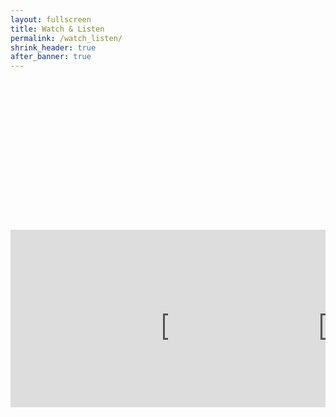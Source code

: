 ```yaml
---
layout: fullscreen
title: Watch & Listen
permalink: /watch_listen/
shrink_header: true
after_banner: true
---
```


<div style="height: 15rem;"></div>


<div style="display: flex; justify-content: center;">
  <div style="position: relative; padding-bottom: 56.25%; height: 0; overflow: hidden;">
    <iframe width="560" height="315" src="https://www.youtube.com/embed/BAFEYKLdhCo?si=tPgA2zv4L7X2yOmG" title="YouTube video player" frameborder="0" allow="accelerometer; autoplay; clipboard-write; encrypted-media; gyroscope; picture-in-picture; web-share" referrerpolicy="strict-origin-when-cross-origin" allowfullscreen></iframe>
  </div>

  <div style="position: relative; padding-bottom: 56.25%; height: 0; overflow: hidden;">
      <iframe width="560" height="315" src="https://www.youtube.com/embed/1Yr1ZmiXxi4?si=cR_nEgH6LUK-mFOt" title="YouTube video player" frameborder="0" allow="accelerometer; autoplay; clipboard-write; encrypted-media; gyroscope; picture-in-picture; web-share" referrerpolicy="strict-origin-when-cross-origin" allowfullscreen></iframe>
  </div>
</div>
